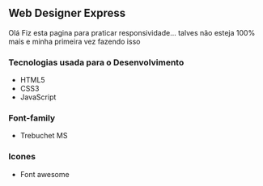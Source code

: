 ## Web Designer Express
<P>Olá Fiz esta pagina para praticar responsividade...
  talves não esteja 100% mais e minha primeira vez fazendo isso</p>

### Tecnologias usada para o Desenvolvimento
- HTML5
- CSS3
- JavaScript

### Font-family
- Trebuchet MS

### Icones
- Font awesome
